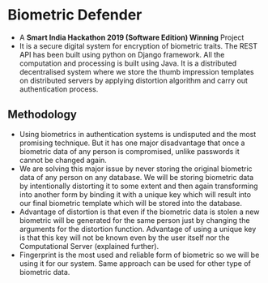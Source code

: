 # Biometric Defender
- A **Smart India Hackathon 2019 (Software Edition) Winning** Project
- It is a secure digital system for encryption of biometric traits. The REST API has been built using python on Django framework. All the computation and processing is built using Java. It is a distributed decentralised system where we store the thumb impression templates on distributed servers by applying distortion algorithm and carry out authentication process.

## Methodology
* Using biometrics in authentication systems is undisputed and the most promising
technique. But it has one major disadvantage that once a biometric data of any person is
compromised, unlike passwords it cannot be changed again.
* We are solving this major issue by never storing the original biometric data of any
person on any database. We will be storing biometric data by intentionally distorting it to
some extent and then again transforming into another form by binding it with a unique key
which will result into our final biometric template which will be stored into the database.
* Advantage of distortion is that even if the biometric data is stolen a new biometric will be
generated for the same person just by changing the arguments for the distortion
function. Advantage of using a unique key is that this key will not be known even by the
user itself nor the Computational Server (explained further).
* Fingerprint is the most used and reliable form of biometric so we will be using it for our
system. Same approach can be used for other type of biometric data.


